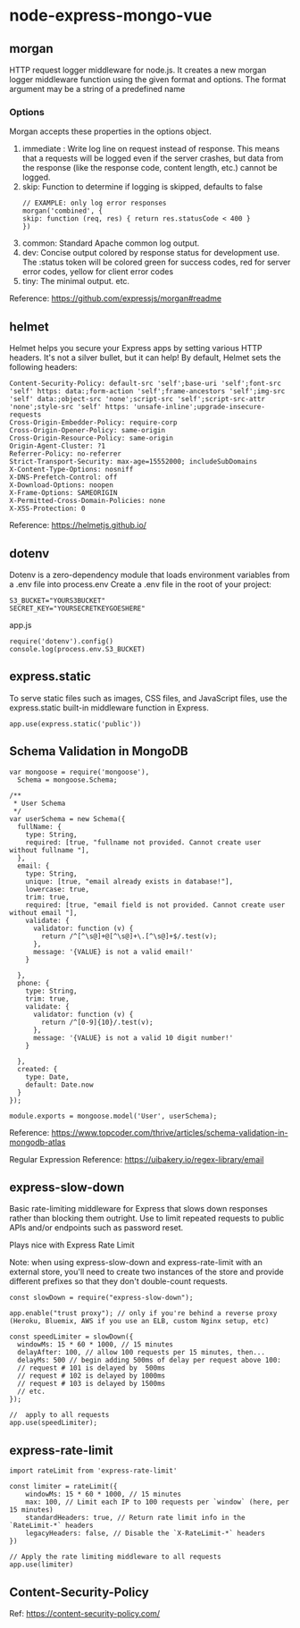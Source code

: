 # node-express-mongo-vue

## morgan
HTTP request logger middleware for node.js. It creates a new morgan logger middleware function using the given format and options. The format argument may be a string of a predefined name
### Options
Morgan accepts these properties in the options object.
1. immediate : Write log line on request instead of response. This means that a requests will be logged even if the server crashes, but data from the response (like the response code, content length, etc.) cannot be logged.
2. skip: Function to determine if logging is skipped, defaults to false
    ```
    // EXAMPLE: only log error responses
    morgan('combined', {
    skip: function (req, res) { return res.statusCode < 400 }
    })
    ```
3. common: Standard Apache common log output.
4. dev: Concise output colored by response status for development use. The :status token will be colored green for success codes, red for server error codes, yellow for client error codes
5. tiny: The minimal output.
etc.

Reference: https://github.com/expressjs/morgan#readme

## helmet
Helmet helps you secure your Express apps by setting various HTTP headers. It's not a silver bullet, but it can help!
By default, Helmet sets the following headers:
```
Content-Security-Policy: default-src 'self';base-uri 'self';font-src 'self' https: data:;form-action 'self';frame-ancestors 'self';img-src 'self' data:;object-src 'none';script-src 'self';script-src-attr 'none';style-src 'self' https: 'unsafe-inline';upgrade-insecure-requests
Cross-Origin-Embedder-Policy: require-corp
Cross-Origin-Opener-Policy: same-origin
Cross-Origin-Resource-Policy: same-origin
Origin-Agent-Cluster: ?1
Referrer-Policy: no-referrer
Strict-Transport-Security: max-age=15552000; includeSubDomains
X-Content-Type-Options: nosniff
X-DNS-Prefetch-Control: off
X-Download-Options: noopen
X-Frame-Options: SAMEORIGIN
X-Permitted-Cross-Domain-Policies: none
X-XSS-Protection: 0
```
Reference: https://helmetjs.github.io/

## dotenv
Dotenv is a zero-dependency module that loads environment variables from a .env file into process.env
Create a .env file in the root of your project:
```
S3_BUCKET="YOURS3BUCKET"
SECRET_KEY="YOURSECRETKEYGOESHERE"
```
app.js
```
require('dotenv').config()
console.log(process.env.S3_BUCKET)
```

## express.static
To serve static files such as images, CSS files, and JavaScript files, use the express.static built-in middleware function in Express.
```
app.use(express.static('public'))
```

## Schema Validation in MongoDB
```
var mongoose = require('mongoose'),
  Schema = mongoose.Schema;

/**
 * User Schema
 */
var userSchema = new Schema({
  fullName: {
    type: String,
    required: [true, "fullname not provided. Cannot create user without fullname "],
  },
  email: {
    type: String,
    unique: [true, "email already exists in database!"],
    lowercase: true,
    trim: true,
    required: [true, "email field is not provided. Cannot create user without email "],
    validate: {
      validator: function (v) {
        return /^[^\s@]+@[^\s@]+\.[^\s@]+$/.test(v);
      },
      message: '{VALUE} is not a valid email!'
    }

  },
  phone: {
    type: String,
    trim: true,
    validate: {
      validator: function (v) {
        return /^[0-9]{10}/.test(v);
      },
      message: '{VALUE} is not a valid 10 digit number!'
    }

  },
  created: {
    type: Date,
    default: Date.now
  }
});

module.exports = mongoose.model('User', userSchema);
```
Reference: https://www.topcoder.com/thrive/articles/schema-validation-in-mongodb-atlas

Regular Expression Reference: https://uibakery.io/regex-library/email

## express-slow-down
Basic rate-limiting middleware for Express that slows down responses rather than blocking them outright. Use to limit repeated requests to public APIs and/or endpoints such as password reset.

Plays nice with Express Rate Limit

Note: when using express-slow-down and express-rate-limit with an external store, you'll need to create two instances of the store and provide different prefixes so that they don't double-count requests.
```
const slowDown = require("express-slow-down");

app.enable("trust proxy"); // only if you're behind a reverse proxy (Heroku, Bluemix, AWS if you use an ELB, custom Nginx setup, etc)

const speedLimiter = slowDown({
  windowMs: 15 * 60 * 1000, // 15 minutes
  delayAfter: 100, // allow 100 requests per 15 minutes, then...
  delayMs: 500 // begin adding 500ms of delay per request above 100:
  // request # 101 is delayed by  500ms
  // request # 102 is delayed by 1000ms
  // request # 103 is delayed by 1500ms
  // etc.
});

//  apply to all requests
app.use(speedLimiter);
```
## express-rate-limit
```
import rateLimit from 'express-rate-limit'

const limiter = rateLimit({
	windowMs: 15 * 60 * 1000, // 15 minutes
	max: 100, // Limit each IP to 100 requests per `window` (here, per 15 minutes)
	standardHeaders: true, // Return rate limit info in the `RateLimit-*` headers
	legacyHeaders: false, // Disable the `X-RateLimit-*` headers
})

// Apply the rate limiting middleware to all requests
app.use(limiter)
```

## Content-Security-Policy
Ref: https://content-security-policy.com/